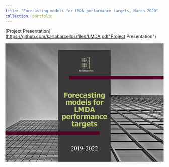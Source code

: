 ```yaml
---
title: "Forecasting models for LMDA performance targets, March 2020"
collection: portfolio
---
```


[Project Presentation](https://github.com/karlabarcellos/files/LMDA.pdf"Project Presentation")

![alttext](/images/LMDA.PNG)

